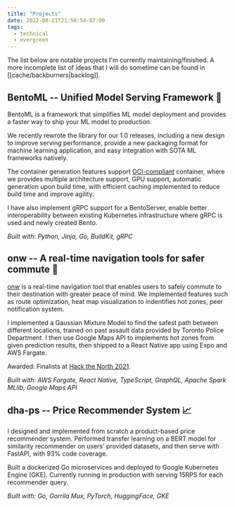```yaml
---
title: "Projects"
date: 2022-08-21T21:50:54-07:00
tags:
  - technical
  - evergreen
---
```


The list below are notable projects I'm currently maintaining/finished. A more incomplete list of ideas that I will do sometime can be found in [[cache/backburners|backlog]].

## BentoML -- Unified Model Serving Framework 🍱

BentoML is a framework that simplifies ML model deployment and provides a faster way to ship your ML model to production.

We recently rewrote the library for our 1.0 releases, including a new design to improve serving performance, provide a new packaging format for machine learning application, and easy integration with SOTA ML frameworks natively.

The container generation features support [OCI-compliant](/cache/docker.md) container, where we provides multiple architecture support, GPU support, automatic generation upon build time, with efficient caching implemented to reduce build time and improve agility.

I have also implement gRPC support for a BentoServer, enable better interoperability between existing Kubernetes infrastructure where gRPC is used and newly created Bento.

_Built with: Python, Jinja, Go, BuildKit, gRPC_

## onw -- A real-time navigation tools for safer commute 📌

[onw](https://github.com/tiproad/omw) is a real-time navigation tool that enables users to safely commute to their destination with greater peace of mind. We implemented features such as route optimization, heat map visualization to indentifies hot zones, peer notification system.

I implemented a Gaussian Mixture Model to find the safest path between different locations, trained on past assault data provided by Toronto Police Department. I then use Google Maps API to implements hot zones from given prediction results, then shipped to a React Native app using Expo and AWS Fargate.

Awarded: Finalists at [Hack the North 2021](https://devpost.com/software/twogether).

_Built with: AWS Fargate, React Native, TypeScript, GraphQL, Apache Spark MLlib, Google Maps API_

## dha-ps -- Price Recommender System 📈

I designed and implemented from scratch a product-based price recommender system.
Performed transfer learning on a BERT model for similarity recommender on users'
provided datasets, and then serve with FastAPI, with 93% code coverage.

Built a dockerized Go microservices and deployed to Google Kubernetes Engine (GKE).
Currently running in production with serving 15RPS for each recommender query.

_Built with: Go, Gorrila Mux, PyTorch, HuggingFace, GKE_
